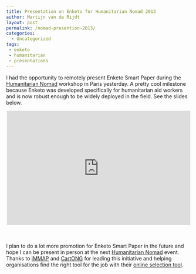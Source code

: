 ```yaml
---
title: Presentation on Enketo for Humanitarian Nomad 2013
author: Martijn van de Rijdt
layout: post
permalink: /nomad-presention-2013/
categories:
  - Uncategorized
tags:
 - enketo
 - humanitarian
 - presentations
---
```


I had the opportunity to remotely present Enketo Smart Paper during the [Humanitarian Nomad](http://humanitarian-nomad.org/) workshop in Paris yesterday. A pretty cool milestone because Enketo was developed specifically for humanitarian aid workers and is now robust enough to be widely deployed in the field. See the slides below.
<br/>

<iframe src="https://docs.google.com/presentation/d/1hd5549GmyuqZAhKL5SY3mRqG0TvyfyO39JkqaeD4vD8/embed?start=false&loop=false&delayms=3000" frameborder="0" allowfullscreen="true" mozallowfullscreen="true" webkitallowfullscreen="true" style="min-width: 500px; min-height: 311px; margin: 0 auto; display: block;"></iframe>

<br/><br/>
I plan to do a lot more promotion for Enketo Smart Paper in the future and hope I can be present in person at the next [Humanitarian Nomad](http://humanitarian-nomad.org) event. Thanks to [iMMAP](http://www.immap.org/) and [CartONG](http://cartong.org/) for leading this initiative and helping organisations find the right tool for the job with their [online selection tool](http://humanitarian-nomad.org/online-selection-tool/).

